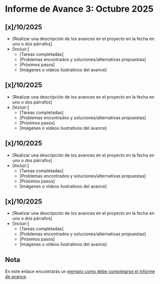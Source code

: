 # Informe de Avance 3: Octubre 2025

## [x]/10/2025
- [Realizar una descripción de los avances en el proyecto en la fecha en uno o dos párrafos]
- [Incluir:]
  - [Tareas completadas]
  - [Problemas encontrados y soluciones/alternativas propuestas]
  - [Próximos pasos]
  - [Imágenes o videos ilustrativos del avance]

## [x]/10/2025
- [Realizar una descripción de los avances en el proyecto en la fecha en uno o dos párrafos]
- [Incluir:]
  - [Tareas completadas]
  - [Problemas encontrados y soluciones/alternativas propuestas]
  - [Próximos pasos]
  - [Imágenes o videos ilustrativos del avance]

## [x]/10/2025
- [Realizar una descripción de los avances en el proyecto en la fecha en uno o dos párrafos]
- [Incluir:]
  - [Tareas completadas]
  - [Problemas encontrados y soluciones/alternativas propuestas]
  - [Próximos pasos]
  - [Imágenes o videos ilustrativos del avance]

## [x]/10/2025
- [Realizar una descripción de los avances en el proyecto en la fecha en uno o dos párrafos]
- [Incluir:]
  - [Tareas completadas]
  - [Problemas encontrados y soluciones/alternativas propuestas]
  - [Próximos pasos]
  - [Imágenes o videos ilustrativos del avance]

## Nota
En este enlace encontrarás un [ejemplo como debe completarse el informe de avance](avance_ejemplo.md).
